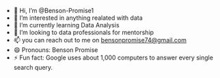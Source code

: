 - 👋 Hi, I’m @Benson-Promise1
- 👀 I’m interested in anything realated with data 
- 🌱 I’m currently learning Data Analysis 
- 💞️ I’m looking to data professionals for mentorship 
- 📫 you can reach out to me on bensonpromise74@gmail.com 
- 😄 Pronouns: Benson Promise
- ⚡ Fun fact: Google uses about 1,000 computers to answer every single search query.

<!---
Benson-Promise1/Benson-Promise1 is a ✨ special ✨ repository because its `README.md` (this file) appears on your GitHub profile.
You can click the Preview link to take a look at your changes.
--->
